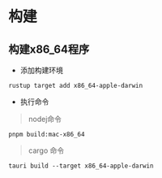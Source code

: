 # 构建

## 构建x86_64程序
- 添加构建环境
```
rustup target add x86_64-apple-darwin 
```
- 执行命令
> nodej命令
```
pnpm build:mac-x86_64
```
> cargo 命令
```
tauri build --target x86_64-apple-darwin
```